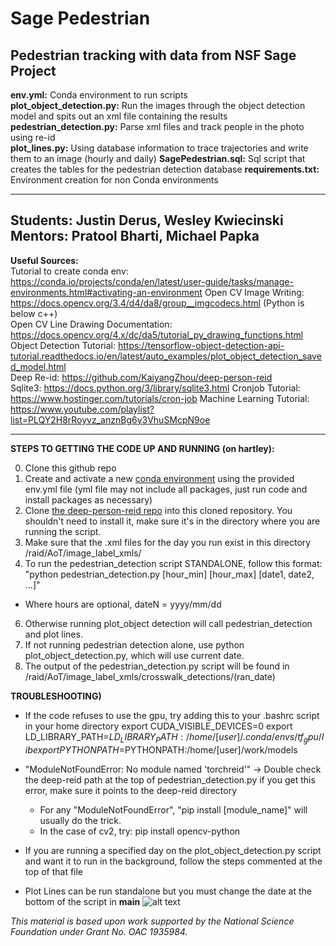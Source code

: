 # Sage Pedestrian
Pedestrian tracking with data from NSF Sage Project
---------------------------------------------------------------------------------------------------------------------------------------------------------------------------------
**env.yml:** Conda environment to run scripts  
**plot_object_detection.py:** Run the images through the object detection model and spits out an xml file containing the results  
**pedestrian_detection.py:** Parse xml files and track people in the photo using re-id  
**plot_lines.py:** Using database information to trace trajectories and write them to an image (hourly and daily)
**SagePedestrian.sql:** Sql script that creates the tables for the pedestrian detection database
**requirements.txt:** Environment creation for non Conda environments

---------------------------------------------------------------------------------------------------------------------------------------------------------------------------------
**Students:** Justin Derus, Wesley Kwiecinski                   
**Mentors:** Pratool Bharti, Michael Papka            
---------------------------------------------------------------------------------------------------------------------------------------------------------------------------------
**Useful Sources:**  
Tutorial to create conda env: https://conda.io/projects/conda/en/latest/user-guide/tasks/manage-environments.html#activating-an-environment
Open CV Image Writing: https://docs.opencv.org/3.4/d4/da8/group__imgcodecs.html (Python is below c++)  
Open CV Line Drawing Documentation: https://docs.opencv.org/4.x/dc/da5/tutorial_py_drawing_functions.html  
Object Detection Tutorial: https://tensorflow-object-detection-api-tutorial.readthedocs.io/en/latest/auto_examples/plot_object_detection_saved_model.html  
Deep Re-id: https://github.com/KaiyangZhou/deep-person-reid  
Sqlite3: https://docs.python.org/3/library/sqlite3.html 
Cronjob Tutorial: https://www.hostinger.com/tutorials/cron-job 
Machine Learning Tutorial: https://www.youtube.com/playlist?list=PLQY2H8rRoyvz_anznBg6y3VhuSMcpN9oe 

---------------------------------------------------------------------------------------------------------------------------------------------------------------------------------
**STEPS TO GETTING THE CODE UP AND RUNNING (on hartley):**

0) Clone this github repo
1) Create and activate a new [conda environment](https://conda.io/projects/conda/en/latest/user-guide/tasks/manage-environments.html#activating-an-environment) using the provided env.yml file (yml file may not include all packages, just run code and install packages as necessary)
2) Clone [the deep-person-reid repo](https://github.com/KaiyangZhou/deep-person-reid) into this cloned repository. You shouldn't need to install it, make sure it's in the directory where you are running the script.
4) Make sure that the .xml files for the day you run exist in this directory /raid/AoT/image_label_xmls/ 
5) To run the pedestrian_detection script STANDALONE, follow this format: "python pedestrian_detection.py [hour_min] [hour_max] [date1, date2, ...]"
  - Where hours are optional, dateN = yyyy/mm/dd
6) Otherwise running plot_object detection will call pedestrian_detection and plot lines.
7) If not running pedestrian detection alone, use python plot_object_detection.py, which will use current date.
8) The output of the pedestrian_detection.py script will be found in /raid/AoT/image_label_xmls/crosswalk_detections/(ran_date)

**TROUBLESHOOTING)**
 - If the code refuses to use the gpu, try adding this to your .bashrc script in your home directory
  export CUDA_VISIBLE_DEVICES=0
  export LD_LIBRARY_PATH=$LD_LIBRARY_PATH:/home/[user]/.conda/envs/tf_gpu/lib
  export PYTHONPATH=$PYTHONPATH:/home/[user]/work/models
  
 - "ModuleNotFoundError: No module named 'torchreid'" -> Double check the deep-reid path at the top of pedestrian_detection.py if you get this error, make sure it points to the deep-reid directory
    - For any "ModuleNotFoundError", "pip install [module_name]" will usually do the trick.
    - In the case of cv2, try: pip install opencv-python

 - If you are running a specified day on the plot_object_detection.py script and want it to run in the background, follow the steps commented at the top of that file
 
 - Plot Lines can be run standalone but you must change the date at the bottom of the script in __main__
![alt text](https://github.com/ddiLab/SagePedestrian/blob/main/sample_images/line_result_M.jpg?raw=true)

*This material is based upon work supported by the National Science Foundation under Grant No. OAC 1935984.*
